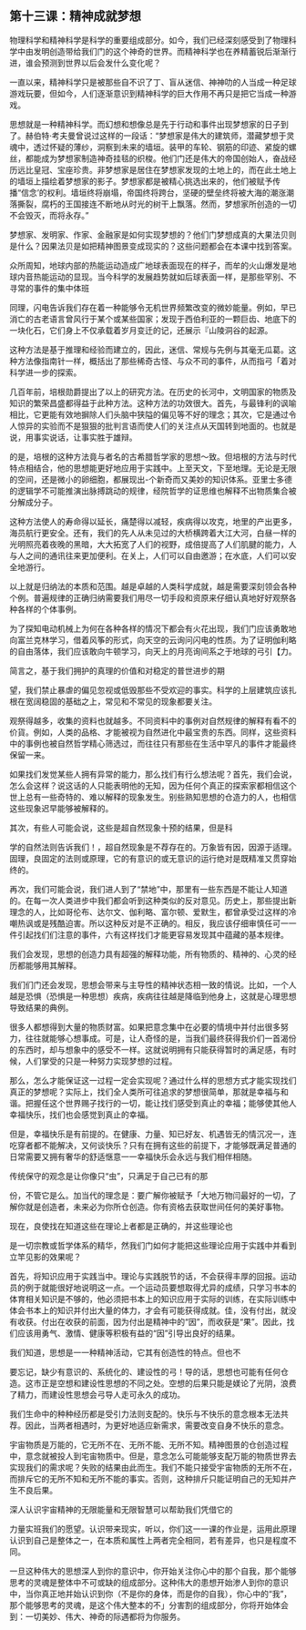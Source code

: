

## 第十三课：精神成就梦想

物理科学和精神科学是科学的重要组成部分。如今，我们已经深刻感受到了物理科学中由发明创造带给我们门的这个神奇的世界。而精神科学也在养精蓄锐后渐渐行进，谁会预测到世界以后会发什么变化呢？

一直以来，精神科学只是被那些自不识了丁、盲从迷信、神神叻的人当成一种足球游戏玩要，但如今，人们逐渐意识到精神科学的巨大作用不再只是把它当成一种游戏。

思想就是一种精神科学。而幻想和想像总是先于行动和事件出现梦想家的日子到了。赫伯特·考夫曼曾说过这样的一段话：“梦想家是伟大的建筑师，潜藏梦想于灵魂中，透过怀疑的薄纱，洞察到未来的墙垣。装甲的车轮、钢筋的印迹、紧旋的螺丝，都能成为梦想家制造神奇挂毯的织梭。他们门还是伟大的帝国创始人，奋战经历远比皇冠、宝座珍贵。非梦想家是居住在梦想家发现的土地上的，而在此土地上的墙垣上描绘着梦想家的影子。梦想家都是被精心挑选出来的，他们被赋予传播“信念’的权利。墙垣终将崩塌，帝国终将跨台，坚硬的壁垒终将被大海的潮涨潮落撕裂，腐朽的王国接连不断地从时光的树干上飘落。然而，梦想家所创造的一切不会毁灭，而将永存。”

梦想家、发明家、作家、金融家是如何实现梦想的？他们门梦想成真的大果法贝则是什么？因果法贝是如把精神图景变成现实的？这些问题都会在本课中找到答案。

众所周知，地球内部的热能运动造成广地球表面现在的样子，而牟的火山爆发是地球内音热能运动的显现。当今科学的发展趋势就如后球表面一样，是那些罕别、不寻常的事件的集中体班

同理，闪电告诉我们存在着一种能够令无机世界频繁改变的微妙能量。例如，早已消亡的古老语言曾风行于某个或某些国家；发现于西伯利亚的一颗巨齿、地底下的一块化石，它们身上不仅承载着岁月变迁的记，还展示『山陵洞谷的起源。

这种方法是基于推理和经验而建立的，因此，迷信、常规与先例与其毫无瓜葛。这种方法像指南针一样，概括出了那些稀奇古怪、与众不司的事件，从而指弓「着对科学进一步的探索。

几百年前，培根勋爵提出了以上的研究方法。在历史的长河中，文明国家的物质及知识的繁荣昌盛都得益于此种方法。这种方法的功效很大。首先，与最锋利的讽喻相比，它更能有效地摒除人们头脑中狭隘的偏见等不好的理念；其次，它是通过令人惊异的实验而不是狠狠的批判言语而使人们的关注点从天国转到地面的。也就是说，用事实说话，让事实胜于雄辩。

的是，培根的这种方法竟与者名的古希腊哲学家的思想～致。但培根的方法与时代特点相结合，他的思想能更好地应用于实践中。上至天文，下至地理。无论是无限的空间，还是微小的卵细胞，都展现出-个新奇而又美妙的知识体系。亚里士多德的逻辑学不可能推演出脉搏跳动的规律，经院哲学的证思维也解释不出物质集合被分解成分子。

这种方法使人的寿命得以延长，痛楚得以减轻，疾病得以攻克，地里的产出更多，海员航行更安全。还有，我们的先人从未见过的大桥横跨着大江大河，白昼一样的光明照亮着夜晚的黑暗，大大拓宽了人们的视野，成倍提高了人们肌腱的能力，人与人之间的通讯往来更加便利。在关上，人们可以自由邀游；在水底，人们可以安全地游行。

以上就是归纳法的本质和范围。越是卓越的人类科学成就，越是需要深刻领会各种个例。普遍规律的正确归纳需要我们用尽一切手段和资原来仔细认真地好好观祭各种各样的个体事例。

为了探知电动机械上为何在各种各样的情况下都会有火花出现，我们门应该勇敢地向富兰克林学习，借着风筝的形式，向天空的云询问闪电的性质。为了证明伽利略的自由落体，我们应该敢向牛顿学习，向天上的月亮询间系之于地球的弓引【力。

简言之，基于我们拥护的真理的价值和对稳定的普世进步的期

望，我们禁止暴虐的偏见忽视或低毁那些不受欢迎的事实。科学的上层建筑应该扎根在宽阔稳固的基础之上，常见和不常见的现象都要关注。

观祭得越多，收集的资料也就越多。不同资料中的事例对自然规律的解释有看不的价貨。例如，人类的品格、才能被视为自然进化中最宝贵的东西。同样，这些资料中的事例也被自然哲学精心筛选过，而往往只有那些在生活中罕凡的事件才能最终保留一来。

如果找们发觉某些人拥有异常的能力，那么找们有行么想法呢？首先，我们会说，怎么会这样？说这话的人只能表明他的无知，因为任何个真正的探索家都相信这个世上总有一些奇特的、难以解释的现象发生。别些熟知思想的仓造力的人，也相信这些现象迟早能够被解释的。

其次，有些人可能会说，这些是超自然现象十预的结果，但是科

学的自然法则告诉我们！，超自然现象是不荐存在的。万象皆有因，因源于适理。固理，良固定的法则或原理，它的有意识的或无意识的运行绝对是既精准又贯穿始终的。

再次，我们可能会说，我们进人到了“禁地”中，那里有一些东西是不能让人知道的。在每一次人类进步中我们都会听到这种类似的反对意见。历史上，那些提出新理念的人，比如哥伦布、达尔文、伽利略、富尔顿、爱默生，都曾承受过这样的冷嘲热讽或是残酷迫害。所以这种反对是不正确的。相反，我应该仔细审慎任可一一件引起找们们注意的事件，六有这样找们才能更容易发现其中蕴藏的基本规律。

我们会发现，思想的创造力具有超强的解释功能，所有物质的、精神的、心灵的经历都能够用其解释。

我们们门还会发现，思想会带来与主导性的精神状态相一致的情说。比如，一个人越是恐惧（恐惧是一种思想）疾病，疾病往往越是降临到他身上，这就是心理思想导致结果的典例。

很多人都想得到大量的物质财富。如果把意念集中在必要的情境中并付出很多努力，往往就能够心想事成。可是，让人奇怪的是，当我们最终获得我价们一首渴份的东西时，却与想象中的感受不一样。这就说明拥有只能获得暂时的满足感，有时候，人们掌受的只是一种努力实现梦想的过程。

那么，怎么才能保证这一过程一定会实现呢？通过什么样的思想方式才能实现找们真正的梦想呢？实际上，找们全人类所可往追求的梦想很简单，那就是幸福与和谐。把握任这个世界赐子找行的一切，能让找们感受到真止的幸福；能够使其他人幸福快乐，找们也会感觉到真止的幸福。

但是，幸福快乐是有前提的。在健康、力量、知已好友、机遇皆无的情沉况一，连吃穿者都不能解决，又何谈快乐？只有在拥有这些的前提下，才能够既满足普通的日常需要又拥有奢华的舒适惬意一一幸福快乐会永远与我们相伴相随。

传统保守的观念是让你像只“虫”，只满足于自己已有的那

份，不管它是么。加当代的理念是：要广解你被赋予「大地万物闫最好的一切，了解你就是创造者，未来必为你所仓创造。你有资格去获取世间任何的美好事物。

现在，良使找在知道这些在理论上者都是正确的，并这些理论也

是一切宗教或哲学体系的精华，然我们门如何才能把这些理论应用于实践中并看到立竿见影的效果呢？

首先，将知识应用于实践当中。理论与实践脱节的话，不会获得丰厚的回报。运动员的例于就能很好地说明这一点。一个运动员要想取得尤异的成绩，只学习书本的体育相关知识是不够的，他必须把书本上的知识应用于实际的训练，在实际训练中体会书本上的知识并付出大量的体力，才会有可能获得成就。佳，没有付出，就没有收获。付出在收获的前面，因为付出是精神中的“因”，而收获是“果”。因此，找们应该用勇气、激情、健康等积极有益的“因”引导出良好的结果。

我们知道，思想是一一种精神活动，它其有创造性的特点。但也不

要忘记，缺少有意识的、系统化的、建设性的弓！导的话，思想也可能有任何仓造。这市正是空想和建设性思想的不同之处。空想的后果只能是媄论了光阴，浪费了精力，而建设性思想会弓导人走可永久的成功。

我们生命中的种种经历都是受引力法则支配的。快乐与不快乐的意念根本无法共荐。因此，当两者相遇时，为更好地适应新需求，需要改变自身不快乐的意念。

宇宙物质是万能的，它无所不在、无所不能、无所不知。精神图景的仓创造过程中，意念就被投人到宅宙物质中。但是，意念怎么可能能够支配万能的物质世界去实现我们的需求呢？失败的结果由此而生。我们不能只接受宇宙物质的无所不在，而排斥它的无所不知和无所不能的事实。否则，这种排斤只能证明自己的无知并产生不良后果。

深人认识宇宙精神的无限能量和无限智慧可以帮助我们凭借它的

力量实班我们的愿望。认识带来现实，听以，你们这一一课的作业是，运用此原理认识到自己是整体之一，在本质和属性上两者完全相同，若有差异，也只是程度不同。

一旦这种伟大的思想深人到你的意识中，你开始关注你心中的那个自我，那个能够思考的灵魂是整体中不可或缺的组成部分。这种伟大的患想开始渗人到你的意识中，当你真正地并始认识到你（不是你的身体，而是你的自我），你心中的“我”，那个能够思考的灵魂，是这个伟大整本的不」分害割的组成部分，你将开始体会到：一切美妙、伟大、神奇的际遇都将为你服务。

